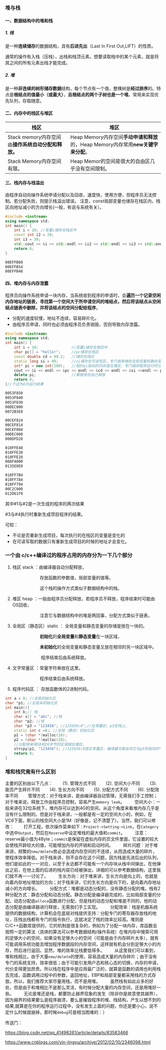 ### 堆与栈

#### 一、数据结构中的堆和栈

##### 1. 栈

是一种**连续储存**的数据结构，具有**后进先出**（Last In First Out,LIFT）的性质。

通常的操作有入栈（压栈），出栈和栈顶元素。想要读取栈中的某个元素，就是将其之间的所有元素出栈才能完成。

##### 2. 堆

是一种**非连续的树形储存数据**结构，每个节点有一个值，整棵树是**经过排序**的。特点是**根结点的值最小（或最大）**，**且根结点的两个子树也是一个堆**。常用来实现优先队列，存取随意。

#### 二、内存中的栈区与堆区

| 栈区                                               | 堆区                                                         |
| -------------------------------------------------- | ------------------------------------------------------------ |
| Stack memory内存空间由**操作系统自动分配和释放。** | Heap Memory内存空间**手动申请和释放**的，Heap Memory内存常用**new关键字来分配**。 |
| Stack Memory内存空间有限。                         | Heap Memor的空间是很大的自由区几乎没有空间限制。             |

#### 三、栈内存与栈溢出

由程序自动向操作系统申请分配以及回收，速度快，使用方便，但程序员无法控制。若分配失败，则提示栈溢出错误。
注意，const局部变量也储存在栈区内，栈区向地址减小的方向增长(一般，有说与系统有关）。 

```c++
#include <iostream>
using namespace std;
int main() {
	int i = 10; //变量i储存在栈区中
	const int i2 = 20;
	int i3 = 30;
	std::cout << &i << std::endl << &i2 << std::endl << &i3 << std::endl;
	return 0;
}
```

```latex
00EFFB60
00EFFB54
00EFFB48
```

#### 四、堆内存与内存泄露

​	程序员向操作系统申请一块内存，当系统收到程序的申请时，会**遍历一个记录空闲内存地址的链表，寻找第一个空间大于所申请空间的堆结点，然后将该结点从空闲结点链表中删除，并将该结点的空间分配给程序**。

- 分配的速度较慢，地址不连续，容易碎片化。
- 由程序员申请，同时也必须由程序员负责销毁，否则导致内存泄露。

```c++
#include <iostream>
using namespace std;
int main() {
	int i = 10;               //变量i储存在栈区中
	char pc[] = "hello!";     //pc储存在栈区
	const double cd = 99.2;   //储存在栈区
	static long si = 99;      //si储存在可读写区，专门用来储存全局变量和静态变量的内存
	int* pi = new int(100);   //指针pi指向的内存是在堆区，专门储存程序运行时分配的内存
	cout << &i << endl << &pc << endl << &cd << endl << &si <<endl << pi << endl;
	delete pi;                //需程序员自己释放
	return 0;
}//下边为4次运行结果
```

```latex
0053F850
0053F840
0053F830
00DEC000
0072B3E8
```

```latex
00CEF824
00CEF814
00CEF804
00DEC000
000DFD28
```

```latex
010FFE48
010FFE38
010FFE28
00AFA000
0135E0E0
```

```latex
010FF7B4
010FF7A4
010FF794
00C2C000
012D61F0
```

其中#1与#2是一次生成的程序的两次结果

#3与#4执行时重新生成项目程序的结果。

可知：

- 不论是否重新生成项目，每次执行的在栈区的变量是变化的
- 在可读写取的数据只有重新生成项目的时候的地址才会变化。

### 一个由 c/c++编译过的程序占用的内存分为一下几个部分

1. 栈区 stack ：由编译器自动分配释放，

　　　　　　　　存放函数的参数值，局部变量的值等。

　　　　　　　　这个栈的操作方式类似于数据结构中的栈。

2. 堆区 heap ：一般由程序员分配释放，若程序员不释放，程序结束时可能由OS回收，

　　　　　　　　注意它与数据结构中的堆是两回事，分配方式类似于链表。

3. 全局区（静态区）static ： 全局变量和静态变量的存储是放在一块的。

　　　　　　　　**初始化**的**全局变量**和**静态变量**在一块区域，

　　　　　　　　**未初始化**的全局变量和静态变量又放在相邻的另一块区域中。

　　　　　　　　 程序结束后由系统释放。

4. 文字常量区 ：常量字符串放在这里。

　　　　　　　　程序结束后由系统释放。

5. 程序代码区 ： 存放函数体的2进制代码。

```c++
int a = 0; //全局初始化区 
char *p1; //全局未初始化区 
int main(){ 
	int b;// 栈 
	char s[] = "abc"; //栈 
	char *p2; //栈 
	char *p3 = "123456"; //123456\0";//在常量区，p3在栈上。 
	static int c =0； //全局（静态）初始化区 
	p1 = (char *)malloc(10); 
	p2 = (char *)malloc(20); 
	//分配得来得10和20字节的区域就在堆区。 
	strcpy(p1, "123456"); //123456\0放在常量区，编译器可能会将它与p3所指向的"123456"优化成一个地方。 
    return 0;
}  
```

### 堆和栈究竟有什么区别

主要的区别由以下几点：
　　(1). 管理方式不同
　　(2). 空间大小不同
　　(3). 能否产生碎片不同
　　(4). 生长方向不同
　　(5). 分配方式不同
　　(6). 分配效率不同
　　管理方式：对于栈来讲，是由编译器自动管理，无需我们手工控制；对于堆来说，释放工作由程序员控制，容易产生`memory leak`。
　　空间大小：一般来讲在32位系统下，堆内存可以达到4G的空间，从这个角度来看堆内存几乎是没有什么限制的。但是对于栈来讲，一般都是有一定的空间大小的，例如，在VC6下面，默认的栈空间大小是1M（好像是，记不清楚了）。当然，我们可以修改：
　　打开工程，依次操作菜单如下`：Project->Setting->Link`，在`Category` 中选中`Output`，然后在`Reserve`中设定堆栈的最大值和`commit`。
　　注意：reserve最小值为4Byte；`commit`是保留在虚拟内存的页文件里面，它设置的较大会使栈开辟较大的值，可能增加内存的开销和启动时间。
　　碎片问题：对于堆来讲，频繁的`new/delete`势必会造成内存空间的不连续，从而造成大量的碎片，使程序效率降低。对于栈来讲，则不会存在这个问题，因为栈是先进后出的队列，他们是如此的一一对应，以至于永远都不可能有一个内存块从栈中间弹出，在他弹出之前，在他上面的后进的栈内容已经被弹出，详细的可以参考数据结构，这里我们就不再一一讨论了。
　　生长方向：对于堆来讲，生长方向是向上的，也就是向着内存地址增加的方向；对于栈来讲，它的生长方向是向下的，是向着内存地址减小的方向增长。
　　分配方式：堆都是动态分配的，没有静态分配的堆。栈有2种分配方式：静态分配和动态分配。静态分配是编译器完成的，比如局部变量的分配。动态分配由`alloca`函数进行分配，但是栈的动态分配和堆是不同的，他的动态分配是由编译器进行释放，无需我们手工实现。
　　分配效率：栈是机器系统提供的数据结构，计算机会在底层对栈提供支持：分配专门的寄存器存放栈的地址，压栈出栈都有专门的指令执行，这就决定了栈的效率比较高。堆则是C/C++函数库提供的，它的机制是很复杂的，例如为了分配一块内存，库函数会按照一定的算法（具体的算法可以参考数据结构/操作系统）在堆内存中搜索可用的足够大小的空间，如果没有足够大小的空间（可能是由于内存碎片太多），就有可能调用系统功能去增加程序数据段的内存空间，这样就有机会分到足够大小的内存，然后进行返回。显然，堆的效率比栈要低得多。
　　从这里我们可以看到，堆和栈相比，由于大量`new/delete`的使用，容易造成大量的内存碎片；由于没有专门的系统支持，效率很低；由于可能引发用户态和核心态的切换，内存的申请，代价变得更加昂贵。所以栈在程序中是应用最广泛的，就算是函数的调用也利用栈去完成，函数调用过程中的参数，返回地址，EBP和局部变量都采用栈的方式存放。所以，我们推荐大家尽量用栈，而不是用堆。
　　虽然栈有如此众多的好处，但是由于和堆相比不是那么灵活，有时候分配大量的内存空间，还是用堆好一些。
　　无论是堆还是栈，都要防止越界现象的发生（除非你是故意使其越界），因为越界的结果要么是程序崩溃，要么是摧毁程序的堆、栈结构，产生以想不到的结果,就算是在你的程序运行过程中，没有发生上面的问题，你还是要小心，说不定什么时候就崩掉，那时候`debug`可是相当困难的：）

传送门：

 https://blog.csdn.net/qq_41498261/article/details/83583466 

 https://www.cnblogs.com/yin-jingyu/archive/2012/02/10/2346098.html 

